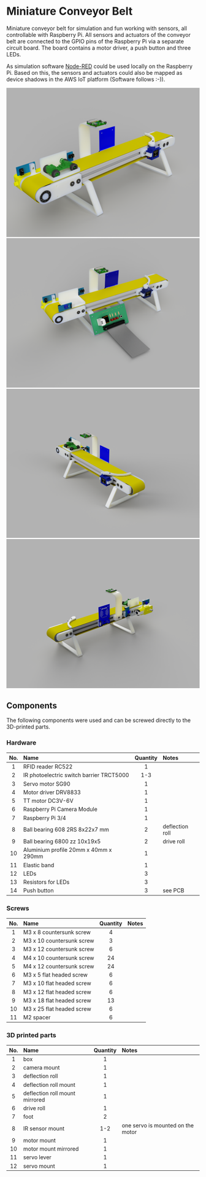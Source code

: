 # Miniature Conveyor Belt 

Miniature conveyor belt for simulation and fun working with sensors, all controllable with Raspberry Pi. All sensors and actuators of the conveyor belt are connected to the GPIO pins of the Raspberry Pi via a separate circuit board. The board contains a motor driver, a push button and three LEDs.

As simulation software [Node-RED](https://nodered.org/) could be used locally on the Raspberry Pi. Based on this, the sensors and actuators could also be mapped as device shadows in the AWS IoT platform (Software follows :-)).

![image of front side](./images/front_side_left.png "front side")
![image of front side with PCB](./images/front_side_left_pcb.png "front side with PCB")
![image of front side 2](./images/front_side_right.png "front side from other angle")
![image of back side](./images/back_side.png "back side")

## Components

The following components were used and can be screwed directly to the 3D-printed parts.

### Hardware

| No. | Name                                        | Quantity  | Notes             |
| :-: | :------------------------------------------ | :-------: | :---------------- |
| 1   | RFID reader RC522                           | 1         |                   |
| 2   | IR photoelectric switch barrier TRCT5000    | 1-3       |                   |
| 3   | Servo motor SG90                            | 1         |                   |
| 4   | Motor driver DRV8833                        | 1         |                   |
| 5   | TT motor DC3V-6V                            | 1         |                   |
| 6   | Raspberry Pi Camera Module                  | 1         |                   |
| 7   | Raspberry Pi 3/4                            | 1         |                   |
| 8   | Ball bearing 608 2RS 8x22x7 mm              | 2         | deflection roll   |
| 9   | Ball bearing 6800 zz 10x19x5                | 2         | drive roll        |
| 10  | Aluminium profile 20mm x 40mm x 290mm       | 1         |                   |
| 11  | Elastic band                                | 1         |                   |
| 12  | LEDs                                        | 3         |                   |
| 13  | Resistors for LEDs                          | 3         |                   |
| 14  | Push button                                 | 3         | see PCB           |

### Screws

| No. | Name                        | Quantity  | Notes             |
| :-: | :-------------------------- | :-------: | :---------------- |
| 1   | M3 x 8 countersunk screw    | 4         |                   |
| 2   | M3 x 10 countersunk screw   | 3         |                   |
| 3   | M3 x 12 countersunk screw   | 6         |                   |
| 4   | M4 x 10 countersunk screw   | 24        |                   |
| 5   | M4 x 12 countersunk screw   | 24        |                   |
| 6   | M3 x 5 flat headed screw    | 6         |                   |
| 7   | M3 x 10 flat headed screw   | 6         |                   |
| 8   | M3 x 12 flat headed screw   | 6         |                   |
| 9   | M3 x 18 flat headed screw   | 13        |                   |
| 10  | M3 x 25 flat headed screw   | 6         |                   |
| 11  | M2 spacer                   | 6         |                   |

### 3D printed parts

| No. | Name                            | Quantity  | Notes                             |
| :-: | :------------------------------ | :-------: | :-------------------------------- |
| 1   | box                             | 1         |                                   |
| 2   | camera mount                    | 1         |                                   |
| 3   | deflection roll                 | 1         |                                   |
| 4   | deflection roll mount           | 1         |                                   |
| 5   | deflection roll mount mirrored  | 1         |                                   |
| 6   | drive roll                      | 1         |                                   |
| 7   | foot                            | 2         |                                   |
| 8   | IR sensor mount                 | 1-2       | one servo is mounted on the motor |
| 9   | motor mount                     | 1         |                                   |
| 10  | motor mount mirrored            | 1         |                                   |
| 11  | servo lever                     | 1         |                                   |
| 12  | servo mount                     | 1         |                                   |
